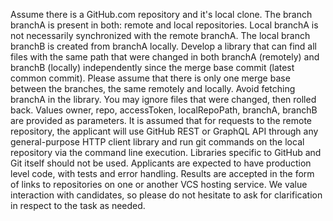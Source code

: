 Assume there is a GitHub.com repository and it's local clone.
The branch branchA is present in both: remote and local repositories. Local branchA is not necessarily synchronized with the remote branchA.
The local branch branchB is created from branchA locally.
Develop a library that can find all files with the same path that were changed in both branchA (remotely) and branchB (locally) independently since the merge base commit (latest common commit). Please assume that there is only one merge base between the branches, the same remotely and locally. Avoid fetching branchA in the library.
You may ignore files that were changed, then rolled back.
Values owner, repo, accessToken, localRepoPath, branchA, branchB are provided as parameters.
It is assumed that for requests to the remote repository, the applicant will use GitHub REST or GraphQL API through any general-purpose HTTP client library and run git commands on the local repository via the command line execution.
Libraries specific to GitHub and Git itself should not be used.
Applicants are expected to have production level code, with tests and error handling. Results are accepted in the form of links to repositories on one or another VCS hosting service.
We value interaction with candidates, so please do not hesitate to ask for clarification in respect to the task as needed.
